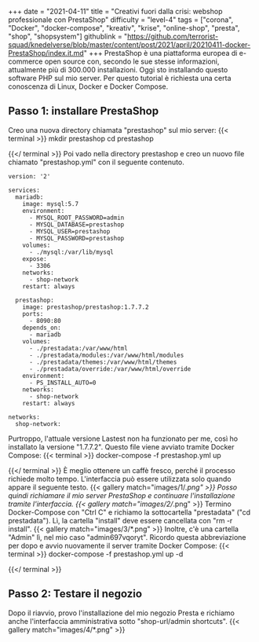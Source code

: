 +++
date = "2021-04-11"
title = "Creativi fuori dalla crisi: webshop professionale con PrestaShop"
difficulty = "level-4"
tags = ["corona", "Docker", "docker-compose", "kreativ", "krise", "online-shop", "presta", "shop", "shopsystem"]
githublink = "https://github.com/terrorist-squad/knedelverse/blob/master/content/post/2021/april/20210411-docker-PrestaShop/index.it.md"
+++
PrestaShop è una piattaforma europea di e-commerce open source con, secondo le sue stesse informazioni, attualmente più di 300.000 installazioni. Oggi sto installando questo software PHP sul mio server. Per questo tutorial è richiesta una certa conoscenza di Linux, Docker e Docker Compose.
## Passo 1: installare PrestaShop
Creo una nuova directory chiamata "prestashop" sul mio server:
{{< terminal >}}
mkdir prestashop
cd prestashop

{{</ terminal >}}
Poi vado nella directory prestashop e creo un nuovo file chiamato "prestashop.yml" con il seguente contenuto.
```
version: '2'

services:
  mariadb:
    image: mysql:5.7
    environment:
      - MYSQL_ROOT_PASSWORD=admin
      - MYSQL_DATABASE=prestashop
      - MYSQL_USER=prestashop
      - MYSQL_PASSWORD=prestashop
    volumes:
      - ./mysql:/var/lib/mysql
    expose:
      - 3306
    networks:
      - shop-network
    restart: always

  prestashop:
    image: prestashop/prestashop:1.7.7.2
    ports:
      - 8090:80
    depends_on:
      - mariadb
    volumes:
      - ./prestadata:/var/www/html
      - ./prestadata/modules:/var/www/html/modules
      - ./prestadata/themes:/var/www/html/themes
      - ./prestadata/override:/var/www/html/override
    environment:
      - PS_INSTALL_AUTO=0
    networks:
      - shop-network
    restart: always

networks:
  shop-network:

```
Purtroppo, l'attuale versione Lastest non ha funzionato per me, così ho installato la versione "1.7.7.2". Questo file viene avviato tramite Docker Compose:
{{< terminal >}}
docker-compose -f prestashop.yml up

{{</ terminal >}}
È meglio ottenere un caffè fresco, perché il processo richiede molto tempo. L'interfaccia può essere utilizzata solo quando appare il seguente testo.
{{< gallery match="images/1/*.png" >}}
Posso quindi richiamare il mio server PrestaShop e continuare l'installazione tramite l'interfaccia.
{{< gallery match="images/2/*.png" >}}
Termino Docker-Compose con "Ctrl C" e richiamo la sottocartella "prestadata" ("cd prestadata"). Lì, la cartella "install" deve essere cancellata con "rm -r install".
{{< gallery match="images/3/*.png" >}}
Inoltre, c'è una cartella "Admin" lì, nel mio caso "admin697vqoryt". Ricordo questa abbreviazione per dopo e avvio nuovamente il server tramite Docker Compose:
{{< terminal >}}
docker-compose -f prestashop.yml up -d

{{</ terminal >}}

## Passo 2: Testare il negozio
Dopo il riavvio, provo l'installazione del mio negozio Presta e richiamo anche l'interfaccia amministrativa sotto "shop-url/admin shortcuts".
{{< gallery match="images/4/*.png" >}}
